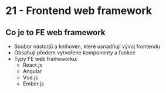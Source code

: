 # 21 - Frontend web framework
## Co je to FE web framework
- Soubor nástorjů a knihoven, které usnadňují vývoj frontendu
- Obsahují předem vytvořené komponenty a funkce
- Typy FE web frameworku:
	- React.js
	- Angular
	- Vue.js
	- Ember.js